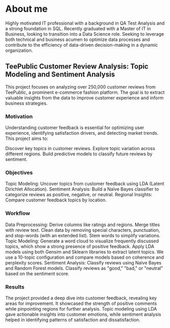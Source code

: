 # About me
Highly motivated IT professional with a background in QA Test Analysis and a strong foundation in SQL. Recently graduated with a Master of IT in Business, looking to transition into a Data Science role. Seeking to leverage both technical and business acumen to optimize data processes and contribute to the efficiency of data-driven decision-making in a dynamic organization.
## TeePublic Customer Review Analysis: Topic Modeling and Sentiment Analysis
This project focuses on analyzing over 250,000 customer reviews from TeePublic, a prominent e-commerce fashion platform. The goal is to extract valuable insights from the data to improve customer experience and inform business strategies.

### Motivation
Understanding customer feedback is essential for optimizing user experience, identifying satisfaction drivers, and detecting market trends. This project aims to:

Discover key topics in customer reviews.
Explore topic variation across different regions.
Build predictive models to classify future reviews by sentiment.
### Objectives
Topic Modeling: Uncover topics from customer feedback using LDA (Latent Dirichlet Allocation).
Sentiment Analysis: Build a Naïve Bayes classifier to categorize reviews as positive, negative, or neutral.
Regional Insights: Compare customer feedback topics by location.
### Workflow
Data Preprocessing:
Derive columns like ratings and regions.
Merge titles with review text.
Clean data by removing special characters, punctuation, and stop-words (with an extended list).
Stem words to simplify variations.
Topic Modeling:
Generate a word cloud to visualize frequently discussed topics, which show a strong presence of positive feedback.
Apply LDA models using both Gensim and Sklearn libraries to extract latent topics. We use a 10-topic configuration and compare models based on coherence and perplexity scores.
Sentiment Analysis:
Classify reviews using Naïve Bayes and Random Forest models.
Classify reviews as "good," "bad," or "neutral" based on the sentiment score.
### Results
The project provided a deep dive into customer feedback, revealing key areas for improvement. It showcased the strength of positive comments while pinpointing regions for further analysis. Topic modeling using LDA gave actionable insights into customer emotions, while sentiment analysis helped in identifying patterns of satisfaction and dissatisfaction.
